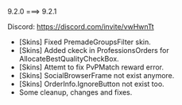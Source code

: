 9.2.0 ===> 9.2.1

Discord: https://discord.com/invite/vwHwnTt
* [Skins] Fixed PremadeGroupsFilter skin.
* [Skins] Added ckeck in ProfessionsOrders for AllocateBestQualityCheckBox.
* [Skins] Attemt to fix PvPMatch reward error.
* [Skins] SocialBrowserFrame not exist anymore.
* [Skins] OrderInfo.IgnoreButton not exist too.
* Some cleanup, changes and fixes.
